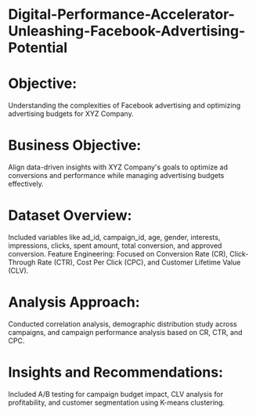 # Digital-Performance-Accelerator-Unleashing-Facebook-Advertising-Potential
# Objective: 
Understanding the complexities of Facebook advertising and optimizing advertising budgets for XYZ Company. 
# Business Objective:
Align data-driven insights with XYZ Company's goals to optimize ad conversions and performance while managing advertising budgets effectively. 
# Dataset Overview:
Included variables like ad_id, campaign_id, age, gender, interests, impressions, clicks, spent amount, total conversion, and approved conversion. Feature Engineering: Focused on Conversion Rate (CR), Click-Through Rate (CTR), Cost Per Click (CPC), and Customer Lifetime Value (CLV). 
# Analysis Approach: 
Conducted correlation analysis, demographic distribution study across campaigns, and campaign performance analysis based on CR, CTR, and CPC.
# Insights and Recommendations: 
Included A/B testing for campaign budget impact, CLV analysis for profitability, and customer segmentation using K-means clustering.
